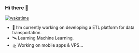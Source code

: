 ### Hi there 👋

<!--
**alchatti/alchatti** is a ✨ _special_ ✨ repository because its `README.md` (this file) appears on your GitHub profile.

Here are some ideas to get you started:

- 🔭 I’m currently working on ...
- 🌱 I’m currently learning ...
- 👯 I’m looking to collaborate on ...
- 🤔 I’m looking for help with ...
- 💬 Ask me about ...
- 📫 How to reach me: ...
- 😄 Pronouns: ...
- ⚡ Fun fact: ...
-->

[![wakatime](https://wakatime.com/badge/user/7a56a983-f527-4c6f-976d-34c5d0bc2da9.svg)](https://wakatime.com/@7a56a983-f527-4c6f-976d-34c5d0bc2da9)

- 🚀 I’m currently working on developing a ETL platform for data transportation. 
- 🛰️ Learning Machine Learning.
- 🛸 Working on mobile apps & VPS...
